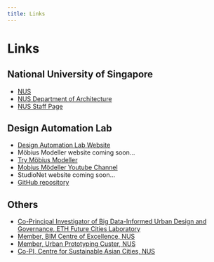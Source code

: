 ```yaml
---
title: Links
---
```

# Links

## National University of Singapore
- [NUS](http://www.nus.edu.sg/)
- [NUS Department of Architecture](http://www.arch.nus.edu.sg/)
- [NUS Staff Page](http://www.arch.nus.edu.sg/people/cv/pj.htm)

## Design Automation Lab
- [Design Automation Lab Website](http://design-automation.net)
- Möbius Modeller website coming soon...
- [Try Möbius Modeller](https://phtj.github.io/mobius-modeller/)
- [Mobius Mödeller Youtube Channel](https://www.youtube.com/channel/UCNJUnZ7erTrNWnZVjvgE59g)
- StudioNet website coming soon...
- [GitHub repository](https://github.com/phtj)

## Others
- [Co-Principal Investigator of Big Data-Informed Urban Design and Governance, ETH Future Cities Laboratory](http://www.fcl.ethz.ch/people/CoreTeam/PatrickJanssen.html)
- [Member, BIM Centre of Excellence, NUS](http://www.sde.nus.edu.sg/bimcoe/)
- [Member, Urban Prototyping Custer, NUS](http://sde.nus.edu.sg/rsh/UrbanPrototyping/SDE_UP_index.html)
- [Co-PI, Centre for Sustainable Asian Cities, NUS](http://www.sde.nus.edu.sg/csac/)

